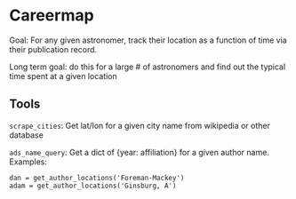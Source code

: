 Careermap
=========

Goal: For any given astronomer, track their location as a function of time via their publication record.

Long term goal: do this for a large # of astronomers and find out the typical time spent at a given location

Tools
-----
`scrape_cities`: Get lat/lon for a given city name from wikipedia or other database

`ads_name_query`: Get a dict of {year: affiliation} for a given author name.  Examples:
```
dan = get_author_locations('Foreman-Mackey')
adam = get_author_locations('Ginsburg, A')
```

